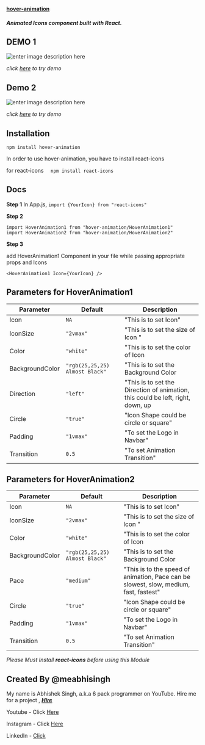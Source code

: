 **[hover-animation](https://github.com/meabhisingh/hover-animation)**

##### Animated Icons component built with React.


## DEMO 1
![enter image description here](https://i.ibb.co/tZ8TNzX/direction.gif)

*click [here](https://codesandbox.io/s/hover-animation-ls2ij?file=/src/App.js) to try demo*

## Demo 2
![enter image description here](https://i.ibb.co/xM67PS4/hover.gif)

*click [here](https://codesandbox.io/s/hover-animation-ls2ij?file=/src/App.js) to try demo*
## Installation

    npm install hover-animation

In order to use hover-animation, you have to install react-icons 

 for react-icons `  npm install react-icons`


## Docs

**Step 1**
In App.js,
 `import {YourIcon} from "react-icons"`


**Step 2**
   

    import HoverAnimation1 from "hover-animation/HoverAnimation1"
    import HoverAnimation2 from "hover-animation/HoverAnimation2"

**Step 3**

add HoverAnimation1 Component in your file while passing appropriate props and Icons

    <HoverAnimation1 Icon={YourIcon} />

## Parameters for HoverAnimation1

|         Parameter       |         Default             |Description                         |
|----------------|-------------------------------|-----------------------------|
|Icon|`NA`            |"This is to set Icon"            |
|IconSize         |`"2vmax"`            |"This is to set the size of Icon  "            |
| Color        |`"white"`|"This is to set the color of Icon|
|BackgroundColor      |`"rgb(25,25,25) Almost Black"`|"This is to set the Background Color|
| Direction      |`"left"`|"This is to set the Direction of animation, this could be left, right, down, up|
|Circle     |`"true"`|"Icon Shape could be circle or square"|
| Padding     |`"1vmax"`|"To set the Logo in Navbar"|
|Transition        |`0.5`|"To set Animation Transition"|


## Parameters for HoverAnimation2

|         Parameter       |         Default             |Description                         |
|----------------|-------------------------------|-----------------------------|
|Icon|`NA`            |"This is to set Icon"            |
|IconSize         |`"2vmax"`            |"This is to set the size of Icon  "            |
| Color        |`"white"`|"This is to set the color of Icon|
|BackgroundColor      |`"rgb(25,25,25) Almost Black"`|"This is to set the Background Color|
| Pace    |`"medium"`|"This is to the speed of animation, Pace can be slowest, slow, medium, fast, fastest"|
|Circle     |`"true"`|"Icon Shape could be circle or square"|
| Padding     |`"1vmax"`|"To set the Logo in Navbar"|
|Transition        |`0.5`|"To set Animation Transition"|



*Please Must Install **react-icons** before using this Module*

## Created By @meabhisingh

My name is Abhishek Singh, a.k.a 6 pack programmer on YouTube. 
Hire me for a project , ***[Hire](https://www.fiverr.com/tripleayt)***

Youtube - Click [Here](http://youtube.com/c/6packprogrammer)

Instagram - Click [Here](http://instagram.com/meabhisingh)

LinkedIn - [Click](https://www.linkedin.com/in/meabhisingh/)

